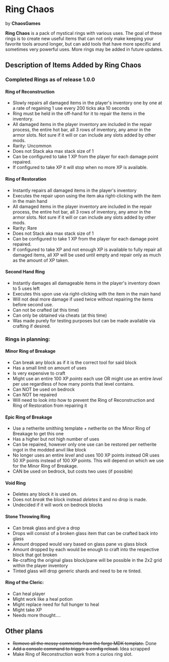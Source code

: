 # Ring Chaos
by **ChaosGames**

**Ring Chaos** is a pack of mystical rings with various uses. The goal of these rings is to create new useful items that can not only make keeping your favorite tools around longer, but can add tools that have more specific and sometimes very powerful uses. More rings may be added in future updates.
## Description of Items Added by Ring Chaos
### Completed Rings as of release 1.0.0
#### Ring of Reconstruction
  - Slowly repairs all damaged items in the player's inventory one by one at a rate of  regaining 1 use every 200 ticks aka 10 seconds
  - Ring must be held in the off-hand for it to repair the items in the inventory.
  - All damaged items in the player inventory are included in the repair process, the entire hot bar, all 3 rows of inventory, any amor in the armor slots. Not sure if it will or can include any slots added by other mods.
  - Rarity: Uncommon
  - Does not Stack aka max stack size of 1
  - Can be configured to take 1 XP from the player for each damage point repaired.
  - If configured to take XP it will stop when no more XP is available.

#### Ring of Restoration
  - Instantly repairs all damaged items in the player's inventory
  - Executes the repair upon using the item aka right-clicking with the item in the main hand
  - All damaged items in the player inventory are included in the repair process, the entire hot bar, all 3 rows of inventory, any amor in the armor slots. Not sure if it will or can include any slots added by other mods.
  - Rarity: Rare
  - Does not Stack aka max stack size of 1
  - Can be configured to take 1 XP from the player for each damage point repaired.
  - If configured to take XP and not enough XP is available to fully repair all damaged items, all XP will be used until empty and repair only as much as the amount of XP taken.

#### Second Hand Ring
  - Instantly damages all damageable items in the player's inventory down to 5 uses left
  - Executes this upon use via right-clicking with the item in the main hand
  - Will not deal more damage if used twice without repairing the items before second use.
  - Can not be crafted (at this time)
  - Can only be obtained via cheats (at this time)
  - Was made purely for testing purposes but can be made available via crafting if desired.

### Rings in planning:

#### Minor Ring of Breakage
  - Can break any block as if it is the correct tool for said block
  - Has a small limit on amount of uses
  - Is very expensive to craft
  - Might use an entire 100 XP _points_ each use OR might use an entire _level_ per use regardless of how many points that level contains.
  - Can NOT be used on bedrock
  - Can NOT be repaired
  - Will need to look into how to prevent the Ring of Reconstruction and Ring of Restoration from repairing it
#### Epic Ring of Breakage
  - Use a netherite smithing template + netherite on the Minor Ring of Breakage to get this one
  - Has a higher but not high number of uses
  - Can be repaired, however only one use can be restored per netherite ingot in the modded anvil like block
  - No longer uses an entire _level_ and uses 100 XP points instead OR uses 50 XP points instead of 100 XP points. This will depend on which we use for the Minor Ring of Breakage.
  - CAN be used on bedrock, but costs two uses (if possible)
#### Void Ring
  - Deletes any block it is used on.
  - Does not _break_ the block instead _deletes_ it and no drop is made.
  - Undecided if it will work on bedrock blocks
#### Stone Throwing Ring
  - Can break glass and give a drop
  - Drops will consist of a broken glass item that can be crafted back into glass
  - Amount dropped would vary based on glass pane vs glass block
  - Amount dropped by each would be enough to craft into the respective block that got broken
  - Re-crafting the original glass block/pane will be possible in the 2x2 grid within the player inventory
  - Tinted glass will drop generic shards and need to be re tinted.
#### Ring of the Cleric:
  - Can heal player
  - Might work like a heal potion
  - Might replace need for full hunger to heal
  - Might take XP
  - Needs more thought....
## Other plans
- ~~Remove all the messy comments from the forge MDK template.~~ Done
- ~~Add a console command to trigger a config reload.~~ Idea scrapped
- Make Ring of Reconstruction work from a curios ring slot.

